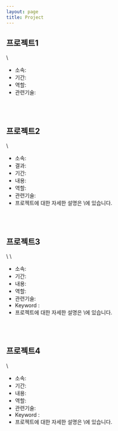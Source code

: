 ```yaml
---
layout: page
title: Project
---
```


## 프로젝트1

\\<!--<img src = '/post_img/project/naver_webtoon.png' width="200"/>-->

- 소속: 
- 기간: 
- 역할: 
- 관련기술: 

<br>
<br>

## 프로젝트2

\\<!--<img src = '/post_img/project/bigcontest_main.png' width="400"/>-->

- 소속: 
- 결과: 
- 기간: 
- 내용: 
- 역할: 
- 관련기술: 
- 프로젝트에 대한 자세한 설명은 \\<!--[여기](https://kjhov195.github.io/2019-11-04-Bigcontest_Lineage_project/)-->에 있습니다.  

<br>
<br>

## 프로젝트3

\\<!--<img src = '/post_img/190702/Edge_detection_3.gif' width="320"/>-->
\\<!--<img src = '/post_img/190702/Edge_detection_4.gif' width="320"/>-->

- 소속: 
- 기간: 
- 내용: 
- 역할: 
- 관련기술: 
- Keyword : 
- 프로젝트에 대한 자세한 설명은 \\<!--[여기](https://kjhov195.github.io/2019-07-02-animation_generation_project/)-->에 있습니다.

<br>
<br>

## 프로젝트4

\\<!--<img src = '/post_img/180902/picture_0.png' width="250"/>-->

- 소속: 
- 기간: 
- 내용: 
- 역할: 
- 관련기술: 
- Keyword : 
- 프로젝트에 대한 자세한 설명은 \\<!--[여기](https://kjhov195.github.io/2018-09-02-spam_classification_project/)-->에 있습니다.

<br>
<br>
